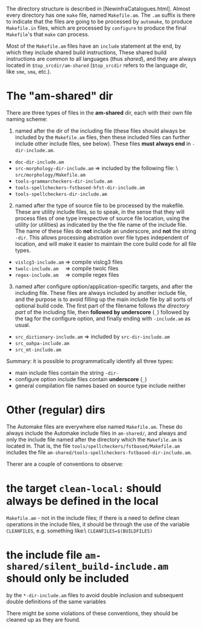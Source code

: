 The directory structure is described in [NewinfraCatalogues.html]. Almost every
directory has one `make` file, named `Makefile.am`. The `.am` suffix is
there to indicate that the files are going to be processed by `automake`, to
produce `Makefile.in` files, which are processed by `configure` to produce
the final `Makefile`'s that `make` can process.


Most of the `Makefile.am` files have an `include` statement at the end, by
which they include shared build instructions, These shared build instructions
are common to all languages (thus *shared*), and they are always located in
`$top_srcdir/am-shared` (`$top_srcdir` refers to the language dir, like
`sme`, `sma`, etc.).


# The "am-shared" dir


There are three types of files in the **am-shared** dir, each with their own
file naming scheme:


1. named after the dir of the including file (these files should always be
   included by the `Makefile.am` files, then these included files can further
   include other include files, see below). These files **must always end** in
   `-dir-include.am`.
* `doc-dir-include.am`
* `src-morphology-dir-include.am` => included by the following file: \\
  `src/morphology/Makefile.am`
* `tools-grammarcheckers-dir-include.am`
* `tools-spellcheckers-fstbased-hfst-dir-include.am`
* `tools-spellcheckers-dir-include.am`


2. named after the type of source file to be processed by the makefile. These
   are utility include files, so to speak, in the sense that they will process
   files of one type irrespective of source file location, using the utility (or
   utilities) as indicated by the the file name of the include file. The name of
   these files do **not** include an underscore, and **not** the string
   `-dir`. This allows processing abstration over file types independent of
   location, and will make it easier to maintain the core build code for all
   file types.
* `vislcg3-include.am` => compile vislcg3 files
* `twolc-include.am  ` => compile twolc files
* `regex-include.am  ` => compile regex files


3. named after configure option/application-specific targets, and after the
   including file. These files are always included by another include file, and
   the purpose is to avoid filling up the main include file by all sorts of
   optional build code. The first part of the filename follows
   *the directory part* of the including file, then **followed by underscore**
   (` _ `) followed by the tag for the configure option, and finally ending
   with `-include.am` as usual.
* `src_dictionary-include.am` => included by `src-dir-include.am`
* `src_oahpa-include.am`
* `src_mt-include.am`


Summary: it is possible to programmatically identify all three types:
* main include files contain the string ` -dir- `
* configure option include files contain **underscore** (` _ `) 
* general compilation file names based on source type include neither


# Other (regular) dirs


The Automake files are everywhere else named `Makefile.am`.
These do always include the Automake include files in `am-shared/`, and always
and only the include file named after the directory which the `Makefile.am` is
located in. That is, the file `tools/spellcheckers/fstbased/Makefile.am`
includes the file `am-shared/tools-spellcheckers-fstbased-dir-include.am`.


Therer are a couple of conventions to observe:
# the target `clean-local:` should always be defined in the local
  `Makefile.am` - not in the include files; if there is a need to define
  clean operations in the include files, it should be through the use of the
  variable `CLEANFILES`, e.g. something like:\\
  `CLEANFILES=$(BUILDFILES)`
# the include file `am-shared/silent_build-include.am` should only be included
  by the `*-dir-include.am` files to avoid double inclusion and subsequent
  double definitions of the same variables


There might be some violations of these conventions, they should be cleaned up
as they are found.

